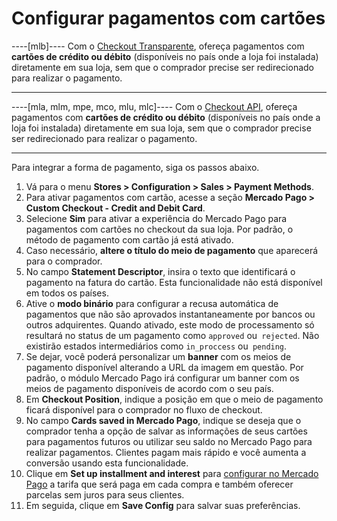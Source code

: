 # Configurar pagamentos com cartões

----[mlb]----
Com o [Checkout Transparente](/developers/pt/guides/checkout-api/landing), ofereça pagamentos com **cartões de crédito ou débito** (disponíveis no país onde a loja foi instalada) diretamente em sua loja, sem que o comprador precise ser redirecionado para realizar o pagamento.

------------

----[mla, mlm, mpe, mco, mlu, mlc]----
Com o [Checkout API](/developers/pt/guides/checkout-api/landing), ofereça pagamentos com **cartões de crédito ou débito** (disponíveis no país onde a loja foi instalada) diretamente em sua loja, sem que o comprador precise ser redirecionado para realizar o pagamento.

------------

Para integrar a forma de pagamento, siga os passos abaixo.

1. Vá para o menu **Stores > Configuration > Sales > Payment Methods**.
2. Para ativar pagamentos com cartão, acesse a seção **Mercado Pago > Custom Checkout - Credit and Debit Card**.
3. Selecione **Sim** para ativar a experiência do Mercado Pago para pagamentos com cartões no checkout da sua loja. Por padrão, o método de pagamento com cartão já está ativado.
4. Caso necessário, **altere o título do meio de pagamento** que aparecerá para o comprador.
5. No campo **Statement Descriptor**, insira o texto que identificará o pagamento na fatura do cartão. Esta funcionalidade não está disponível em todos os países. 
6. Ative o **modo binário** para configurar a recusa automática de pagamentos que não são aprovados instantaneamente por bancos ou outros adquirentes. Quando ativado, este modo de processamento só resultará no status de um pagamento como `approved` ou` rejected`. Não existirão estados intermediários como `in_proccess` ou` pending`. 
7. Se dejar, você poderá personalizar um **banner** com os meios de pagamento disponível alterando a URL da imagem em questão. Por padrão, o módulo Mercado Pago irá configurar um banner com os meios de pagamento disponíveis de acordo com o seu país.
8. Em **Checkout Position**, indique a posição em que o meio de pagamento ficará disponível para o comprador no fluxo de checkout. 
9. No campo **Cards saved in Mercado Pago**, indique se deseja que o comprador tenha a opção de salvar as informações de seus cartões para pagamentos futuros ou utilizar seu saldo no Mercado Pago para realizar pagamentos. Clientes pagam mais rápido e você aumenta a conversão usando esta funcionalidade.
10. Clique em **Set up installment and interest** para [configurar no Mercado Pago](https://www.mercadopago[FAKER][URL][DOMAIN]/costs-section#from-section=menu) a tarifa que será paga em cada compra e também oferecer parcelas sem juros para seus clientes.
11. Em seguida, clique em **Save Config** para salvar suas preferências.

